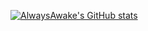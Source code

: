 [![AlwaysAwake's GitHub stats](https://github-readme-stats.vercel.app/api?username=AlwaysAwake&show_icons=true&theme=vision-friendly-dark)](https://github.com/AlwaysAwake/AlwaysAwake)

